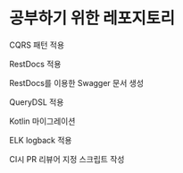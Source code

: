 # 공부하기 위한 레포지토리

CQRS 패턴 적용

RestDocs 적용

RestDocs를 이용한 Swagger 문서 생성

QueryDSL 적용

Kotlin 마이그레이션

ELK logback 적용

CI시 PR 리뷰어 지정 스크립트 작성